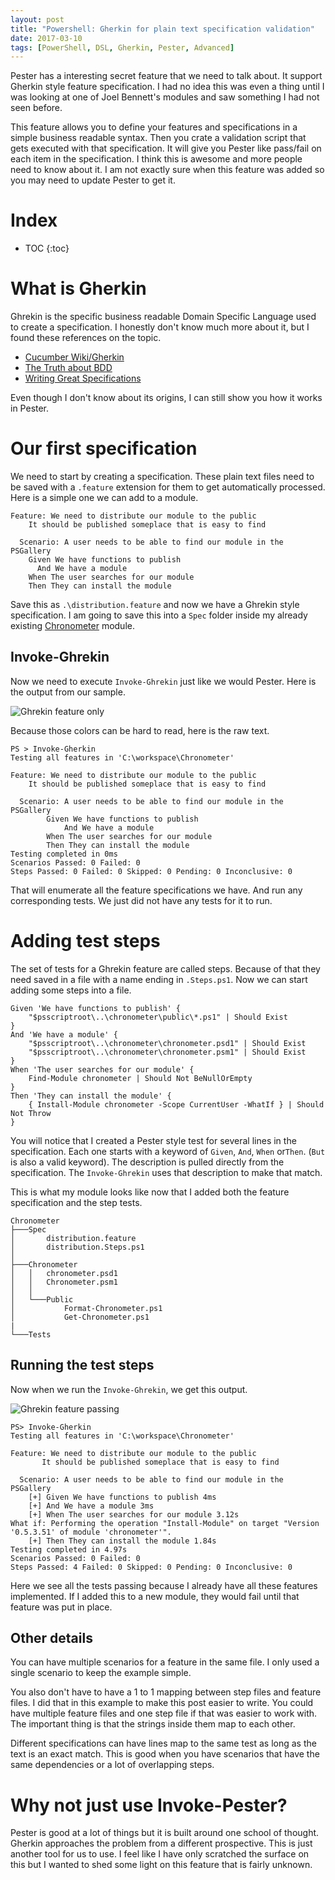 ```yaml
---
layout: post
title: "Powershell: Gherkin for plain text specification validation"
date: 2017-03-10
tags: [PowerShell, DSL, Gherkin, Pester, Advanced]
---
```


Pester has a interesting secret feature that we need to talk about. It support Gherkin style feature specification. I had no idea this was even a thing until I was looking at one of Joel Bennett's modules and saw something I had not seen before. 

This feature allows you to define your features and specifications in a simple business readable syntax. Then you crate a validation script that gets executed with that specification. It will give you Pester like pass/fail on each item in the specification. I think this is awesome and more people need to know about it. I am not exactly sure when this feature was added so you may need to update Pester to get it.

# Index

* TOC
{:toc}

# What is Gherkin

Ghrekin is the specific business readable Domain Specific Language used to create a specification. I honestly don't know much more about it, but I found these references on the topic.

* [Cucumber Wiki/Gherkin](https://github.com/cucumber/cucumber/wiki/Gherkin)
* [The Truth about BDD](https://sites.google.com/site/unclebobconsultingllc/the-truth-about-bdd)
* [Writing Great Specifications](https://www.manning.com/books/writing-great-specifications)

Even though I don't know about its origins, I can still show you how it works in Pester.

# Our first specification
We need to start by creating a specification. These plain text files need to be saved with a `.feature` extension for them to get automatically processed. Here is a simple one we can add to a module.

    Feature: We need to distribute our module to the public
        It should be published someplace that is easy to find

      Scenario: A user needs to be able to find our module in the PSGallery
        Given We have functions to publish
          And We have a module
        When The user searches for our module
        Then They can install the module

Save this as `.\distribution.feature` and now we have a Ghrekin style specification. I am going to save this into a `Spec` folder inside my already existing [Chronometer](https://kevinmarquette.github.io/2017-02-05-Powershell-Chronometer-line-by-line-script-execution-times/) module.

## Invoke-Ghrekin

Now we need to execute `Invoke-Ghrekin` just like we would Pester. Here is the output from our sample.

![Ghrekin feature only](/img/ghrekin-firstrun.png)

Because those colors can be hard to read, here is the raw text.

    PS > Invoke-Gherkin
    Testing all features in 'C:\workspace\Chronometer'

    Feature: We need to distribute our module to the public
        It should be published someplace that is easy to find

      Scenario: A user needs to be able to find our module in the PSGallery
            Given We have functions to publish
                And We have a module
            When The user searches for our module
            Then They can install the module
    Testing completed in 0ms
    Scenarios Passed: 0 Failed: 0
    Steps Passed: 0 Failed: 0 Skipped: 0 Pending: 0 Inconclusive: 0

That will enumerate all the feature specifications we have. And run any corresponding tests. We just did not have any tests for it to run.

# Adding test steps

The set of tests for a Ghrekin feature are called steps. Because of that they need saved in a file with a name ending in `.Steps.ps1`. Now we can start adding some steps into a file.

    Given 'We have functions to publish' {
        "$psscriptroot\..\chronometer\public\*.ps1" | Should Exist
    }
    And 'We have a module' {
        "$psscriptroot\..\chronometer\chronometer.psd1" | Should Exist
        "$psscriptroot\..\chronometer\chronometer.psm1" | Should Exist
    }
    When 'The user searches for our module' {
        Find-Module chronometer | Should Not BeNullOrEmpty
    }
    Then 'They can install the module' {
        { Install-Module chronometer -Scope CurrentUser -WhatIf } | Should Not Throw
    }
 
You will notice that I created a Pester style test for several lines in the specification. Each one starts with a keyword of `Given`, `And`, `When` or`Then`. (`But` is also a valid keyword). The description is pulled directly from the specification. The `Invoke-Ghrekin` uses that description to make that match.

This is what my module looks like now that I added both the feature specification and the step tests.

    Chronometer
    ├───Spec
    │       distribution.feature
    │       distribution.Steps.ps1
    │
    ├───Chronometer
    │   │   chronometer.psd1
    │   │   Chronometer.psm1
    │   │
    │   └───Public
    │           Format-Chronometer.ps1
    │           Get-Chronometer.ps1
    |
    └───Tests


## Running the test steps

Now when we run the `Invoke-Ghrekin`, we get this output.

![Ghrekin feature passing](/img/ghrekin-pass.png)

    PS> Invoke-Gherkin
    Testing all features in 'C:\workspace\Chronometer'

    Feature: We need to distribute our module to the public
           It should be published someplace that is easy to find

      Scenario: A user needs to be able to find our module in the PSGallery
        [+] Given We have functions to publish 4ms
        [+] And We have a module 3ms
        [+] When The user searches for our module 3.12s
    What if: Performing the operation "Install-Module" on target "Version '0.5.3.51' of module 'chronometer'".
        [+] Then They can install the module 1.84s
    Testing completed in 4.97s
    Scenarios Passed: 0 Failed: 0
    Steps Passed: 4 Failed: 0 Skipped: 0 Pending: 0 Inconclusive: 0

Here we see all the tests passing because I already have all these features implemented. If I added this to a new module, they would fail until that feature was put in place.

## Other details

You can have multiple scenarios for a feature in the same file. I only used a single scenario to keep the example simple.

You also don't have to have a 1 to 1 mapping between step files and feature files. I did that in this example to make this post easier to write. You could have multiple feature files and one step file if that was easier to work with. The important thing is that the strings inside them map to each other.

Different specifications can have lines map to the same test as long as the text is an exact match. This is good when you have scenarios that have the same dependencies or a lot of overlapping steps.


# Why not just use Invoke-Pester?

Pester is good at a lot of things but it is built around one school of thought. Gherkin approaches the problem from a different prospective. This is just another tool for us to use. I feel like I have only scratched the surface on this but I wanted to shed some light on this feature that is fairly unknown.


